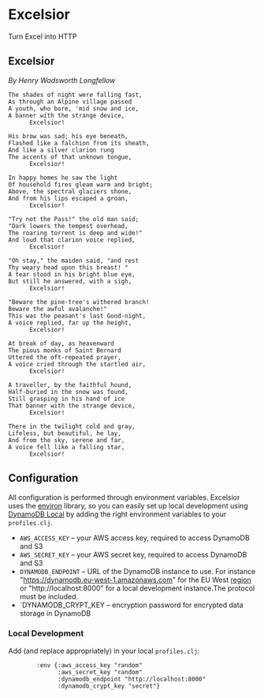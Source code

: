 # Excelsior
Turn Excel into HTTP


## Excelsior
*By Henry Wadsworth Longfellow*
````
The shades of night were falling fast,
As through an Alpine village passed
A youth, who bore, 'mid snow and ice,
A banner with the strange device,
      Excelsior!

His brow was sad; his eye beneath,
Flashed like a falchion from its sheath,
And like a silver clarion rung
The accents of that unknown tongue,
      Excelsior!

In happy homes he saw the light
Of household fires gleam warm and bright;
Above, the spectral glaciers shone,
And from his lips escaped a groan,
      Excelsior!

"Try not the Pass!" the old man said;
"Dark lowers the tempest overhead,
The roaring torrent is deep and wide!"
And loud that clarion voice replied,
      Excelsior!

"Oh stay," the maiden said, "and rest
Thy weary head upon this breast! "
A tear stood in his bright blue eye,
But still he answered, with a sigh,
      Excelsior!

"Beware the pine-tree's withered branch!
Beware the awful avalanche!"
This was the peasant's last Good-night,
A voice replied, far up the height,
      Excelsior!

At break of day, as heavenward
The pious monks of Saint Bernard
Uttered the oft-repeated prayer,
A voice cried through the startled air,
      Excelsior!

A traveller, by the faithful hound,
Half-buried in the snow was found,
Still grasping in his hand of ice
That banner with the strange device,
      Excelsior!

There in the twilight cold and gray,
Lifeless, but beautiful, he lay,
And from the sky, serene and far,
A voice fell like a falling star,
      Excelsior!
````

## Configuration

All configuration is performed through environment variables. Excelsior uses the [environ](https://github.com/weavejester/environ) library, so you can easily set up local development using [DynamoDB Local](http://docs.aws.amazon.com/amazondynamodb/latest/developerguide/Tools.DynamoDBLocal.html) by adding the right environment variables to your `profiles.clj`.

* `AWS_ACCESS_KEY` – your AWS access key, required to access DynamoDB and S3
* `AWS_SECRET_KEY` – your AWS secret key, required to access DynamoDB and S3
* `DYNAMODB_ENDPOINT` – URL of the DynamoDB instance to use. For instance "https://dynamodb.eu-west-1.amazonaws.com" for the EU West [region](http://docs.aws.amazon.com/general/latest/gr/rande.html#ddb_region) or "http://localhost:8000" for a local development instance.The protocol must be included.
* `DYNAMODB_CRYPT_KEY – encryption password for encrypted data storage in DynamoDB

### Local Development

Add (and replace appropriately) in your local `profiles.clj`:

````
        :env {:aws_access_key "random"
              :aws_secret_key "random"
              :dynamodb_endpoint "http://localhost:8000"
              :dynamodb_crypt_key "secret"}
````
